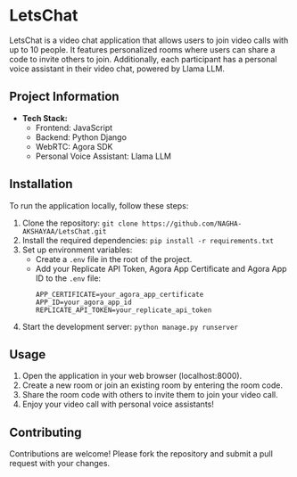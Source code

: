 # LetsChat

LetsChat is a video chat application that allows users to join video calls with up to 10 people. It features personalized rooms where users can share a code to invite others to join. Additionally, each participant has a personal voice assistant in their video chat, powered by Llama LLM.

## Project Information

- **Tech Stack:**
  - Frontend: JavaScript
  - Backend: Python Django
  - WebRTC: Agora SDK
  - Personal Voice Assistant: Llama LLM

## Installation

To run the application locally, follow these steps:

1. Clone the repository: `git clone https://github.com/NAGHA-AKSHAYAA/LetsChat.git`
2. Install the required dependencies: `pip install -r requirements.txt`
3. Set up environment variables:
   - Create a `.env` file in the root of the project.
   - Add your Replicate API Token, Agora App Certificate and Agora App ID to the `.env` file:
     ```
     APP_CERTIFICATE=your_agora_app_certificate
     APP_ID=your_agora_app_id
     REPLICATE_API_TOKEN=your_replicate_api_token
     ```
4. Start the development server: `python manage.py runserver`

## Usage

1. Open the application in your web browser (localhost:8000).
2. Create a new room or join an existing room by entering the room code.
3. Share the room code with others to invite them to join your video call.
4. Enjoy your video call with personal voice assistants!

## Contributing

Contributions are welcome! Please fork the repository and submit a pull request with your changes.

